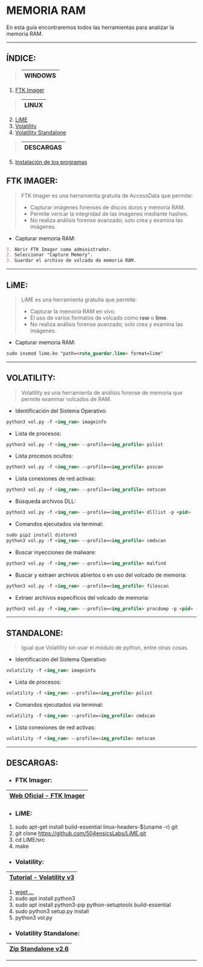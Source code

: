 # MEMORIA RAM

En esta guía encontraremos todos las herramientas para analizar la memoria RAM.

---

## ÍNDICE:
> | WINDOWS |
> |-----------|
1. [FTK Imager](#ftk-imager)
> | LINUX |
> |-----------|
2. [LiME](#lime)
3. [Volatility](#volatility)
4. [Volatility Standalone](#standalone)
> | DESCARGAS |
> |-----------|
5. [Instalación de los programas](#descargas)

<!------------------------------------ FTK IMAGER ------------------------------------------->

## FTK IMAGER:

> FTK Imager es una herramienta gratuita de AccessData que permite:
> - Capturar imágenes forenses de discos duros y memoria RAM.
> - Permite vericar la integridad de las imágenes mediante hashes.
> - No realiza análisis forense avanzado; solo crea y examina las imágenes.

- Capturar memoria RAM:
```markdown
1. Abrir FTK Imager como administrador.
2. Seleccionar "Capture Memory".
3. Guardar el archivo de volcado de memoria RAM.
```

---

<!---------------------------------------- LiME --------------------------------------------->

## LiME:

> LiME es una herramienta gratuita que permite:
> - Capturar la memoria RAM en vivo.
> - El uso de varios formatos de volcado como **raw** o **lime**.
> - No realiza análisis forense avanzado; solo crea y examina las imágenes.

- Capturar memoria RAM:
```markdown
sudo insmod lime.ko "path=<ruta_guardar.lime> format=lime"
```

---

<!------------------------------------ VOLATILITY -------------------------------------------->

## VOLATILITY:

> Volatility es una herramienta de análisis forense de memoria que permite examinar
volcados de RAM.

- Identificación del Sistema Operativo:
```markdown
python3 vol.py -f <img_ram> imageinfo
```

- Lista de procesos:
```markdown
python3 vol.py -f <img_ram> --profile=<img_profile> pslist
```

- Lista procesos ocultos:
```markdown
python3 vol.py -f <img_ram> --profile=<img_profile> psscan
```

- Lista conexiones de red activas:
```markdown
python3 vol.py -f <img_ram> --profile=<img_profile> netscan
```

- Búsqueda archivos DLL:
```markdown
python3 vol.py -f <img_ram> --profile=<img_profile> dlllist -p <pid>
```

- Comandos ejecutados via terminal:
```markdown
sudo pip2 install distorm3
python3 vol.py -f <img_ram> --profile=<img_profile> cmdscan
```

- Buscar inyecciones de malware:
```markdown
python3 vol.py -f <img_ram> --profile=<img_profile> malfind
```

- Buscar y extraer archivos abiertos o en uso del volcado de memoria:
```markdown
python3 vol.py -f <img_ram> --profile=<img_profile> filescan
```

- Extraer archivos específicos del volcado de memoria:
```markdown
python3 vol.py -f <img_ram> --profile=<img_profile> procdump -p <pid> --dumpdir <ruta_guardar>
```

---

<!------------------------------------- STANDALONE ------------------------------------------->

## STANDALONE:

> Igual que Volatility sin usar el módulo de python, entre otras cosas.

- Identificación del Sistema Operativo:
```markdown
volatility -f <img_ram> imageinfo
```

- Lista de procesos:
```markdown
volatility -f <img_ram> --profile=<img_profile> pslist
```

- Comandos ejecutados via terminal:
```markdown
volatility -f <img_ram> --profile=<img_profile> cmdscan
```

- Lista conexiones de red activas:
```markdown
volatility -f <img_ram> --profile=<img_profile> netscan
```

---

<!--------------------------------------- DESCARGAS ------------------------------------------>

## DESCARGAS:

- ### FTK Imager:

| [Web Oficial - FTK Imager](https://www.exterro.com/digital-forensics-software/ftk-imager) |
|-----------|

- ### LiME:

1. sudo apt-get install build-essential linux-headers-$(uname -r) git
2. git clone https://github.com/504ensicsLabs/LiME.git
3. cd LiME/src
4. make

- ### Volatility:

| [Tutorial - Volatility v3](https://www.youtube.com/watch?v=HKRZohqJEMM&t=160s) |
|-----------|

1. [wget ...](https://codeload.github.com/volatilityfoundation/volatility3/zip/refs/tags/v2.8.0)
2. sudo apt install python3
3. sudo apt install python3-pip python-setuptools build-essential
4. sudo python3 setup.py install
5. python3 vol.py

- ### Volatility Standalone:

| [Zip Standalone v2.6](http://downloads.volatilityfoundation.org/releases/2.6/volatility_2.6_lin64_standalone.zip) |
|-----------|

---
